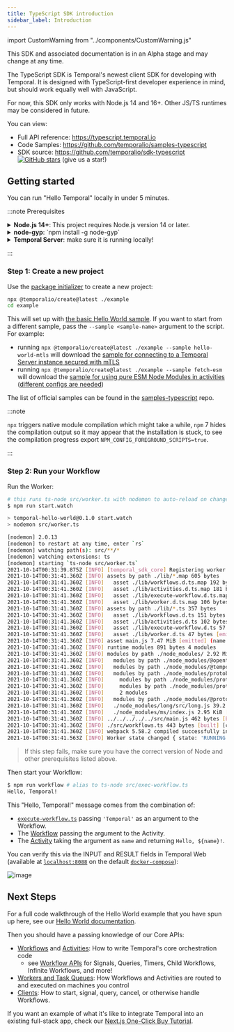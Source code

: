 ```yaml
---
title: TypeScript SDK introduction
sidebar_label: Introduction
---
```


import CustomWarning from "../components/CustomWarning.js"

<CustomWarning>

This SDK and associated documentation is in an Alpha stage and may change at any time.

</CustomWarning>

The TypeScript SDK is Temporal's newest client SDK for developing with Temporal.
It is designed with TypeScript-first developer experience in mind, but should work equally well with JavaScript.

For now, this SDK only works with Node.js 14 and 16+.
Other JS/TS runtimes may be considered in future.

You can view:

- Full API reference: https://typescript.temporal.io
- Code Samples: https://github.com/temporalio/samples-typescript
- SDK source: https://github.com/temporalio/sdk-typescript [![GitHub stars](https://img.shields.io/github/stars/temporalio/sdk-typescript)](https://github.com/temporalio/sdk-typescript/stargazers) (give us a star!)

## Getting started

You can run "Hello Temporal" locally in under 5 minutes.

:::note Prerequisites

<details>
<summary>
<strong>Node.js 14+</strong>: This project requires Node.js version 14 or later.
</summary>

macOS users: Brew installation of Node.js versions 15.0 to 16.4 does not work with the SDK; instead install the latest Node.js version (16.4.1+) or use nvm

```bash
brew update
brew upgrade node
```

-- OR --

```bash
nvm use 16
```

If you don’t have `nvm` ([Node Version Manager](https://github.com/nvm-sh/nvm)), you can [install](https://github.com/nvm-sh/nvm#install--update-script) it with:

```bash
curl -o- https://raw.githubusercontent.com/nvm-sh/nvm/v0.38.0/install.sh | bash
nvm install 16
nvm use 16
```

</details>
<details>
<summary>
<strong>node-gyp</strong>: `npm install -g node-gyp`
</summary>

Install node-gyp:

```bash
npm install -g node-gyp
```

You may have to install some system dependencies first as documented [here](https://github.com/nodejs/node-gyp#installation).

_`node-gyp` is a requirement of [`isolated-vm`](https://github.com/laverdet/isolated-vm) the V8 Isolate library which powers this SDK's [deterministic runtime](/docs/typescript/determinism)_.

</details>
<details>
<summary>
<strong>Temporal Server</strong>: make sure it is running locally!
</summary>

Run Temporal Server (requires [Docker](https://docs.docker.com/engine/install) and [Docker Compose](https://docs.docker.com/compose/install/)):

```bash
git clone https://github.com/temporalio/docker-compose.git temporal
cd temporal
docker-compose up
```

If you want to run Temporal without Docker, DataDog has created an experimental project called [temporalite](https://github.com/DataDog/temporalite) you can try.

</details>

:::

### Step 1: Create a new project

Use the [package initializer](./package-initializer) to create a new project:

```bash
npx @temporalio/create@latest ./example
cd example
```

This will set up with [the basic Hello World sample](https://github.com/temporalio/samples-typescript/tree/main/hello-world).
If you want to start from a different sample, pass the `--sample <sample-name>` argument to the script. For example:

- running `npx @temporalio/create@latest ./example --sample hello-world-mtls` will download the [sample for connecting to a Temporal Server instance secured with mTLS](https://github.com/temporalio/samples-typescript/tree/main/hello-world-mtls)
- running `npx @temporalio/create@latest ./example --sample fetch-esm` will download the [sample for using pure ESM Node Modules in activities](https://github.com/temporalio/samples-typescript/tree/main/fetch-esm) ([different configs are needed](https://github.com/temporalio/samples-typescript/tree/main/fetch-esm#fetch-esm))

The list of official samples can be found in the [samples-typescript](https://github.com/temporalio/samples-typescript) repo.

:::note

`npx` triggers native module compilation which might take a while, `npm` 7 hides the compilation output so it may appear that the installation is stuck, to see the compilation progress export `NPM_CONFIG_FOREGROUND_SCRIPTS=true`.

:::

### Step 2: Run your Workflow

Run the Worker:

```bash
# this runs ts-node src/worker.ts with nodemon to auto-reload on changes
$ npm run start.watch

> temporal-hello-world@0.1.0 start.watch
> nodemon src/worker.ts

[nodemon] 2.0.13
[nodemon] to restart at any time, enter `rs`
[nodemon] watching path(s): src/**/*
[nodemon] watching extensions: ts
[nodemon] starting `ts-node src/worker.ts`
2021-10-14T00:31:39.875Z [INFO] [temporal_sdk_core] Registering worker task_queue="tutorial"
2021-10-14T00:31:41.360Z [INFO] assets by path ./lib/*.map 605 bytes
2021-10-14T00:31:41.360Z [INFO]   asset ./lib/workflows.d.ts.map 192 bytes [emitted]
2021-10-14T00:31:41.360Z [INFO]   asset ./lib/activities.d.ts.map 181 bytes [emitted]
2021-10-14T00:31:41.360Z [INFO]   asset ./lib/execute-workflow.d.ts.map 126 bytes [emitted]
2021-10-14T00:31:41.360Z [INFO]   asset ./lib/worker.d.ts.map 106 bytes [emitted]
2021-10-14T00:31:41.360Z [INFO] assets by path ./lib/*.ts 357 bytes
2021-10-14T00:31:41.360Z [INFO]   asset ./lib/workflows.d.ts 151 bytes [emitted]
2021-10-14T00:31:41.360Z [INFO]   asset ./lib/activities.d.ts 102 bytes [emitted]
2021-10-14T00:31:41.360Z [INFO]   asset ./lib/execute-workflow.d.ts 57 bytes [emitted]
2021-10-14T00:31:41.360Z [INFO]   asset ./lib/worker.d.ts 47 bytes [emitted]
2021-10-14T00:31:41.360Z [INFO] asset main.js 7.47 MiB [emitted] (name: main)
2021-10-14T00:31:41.360Z [INFO] runtime modules 891 bytes 4 modules
2021-10-14T00:31:41.360Z [INFO] modules by path ./node_modules/ 2.92 MiB
2021-10-14T00:31:41.360Z [INFO]   modules by path ./node_modules/@opentelemetry/api/build/esm/ 73.4 KiB 48 modules
2021-10-14T00:31:41.360Z [INFO]   modules by path ./node_modules/@temporalio/ 2.74 MiB 31 modules
2021-10-14T00:31:41.360Z [INFO]   modules by path ./node_modules/protobufjs/ 51.2 KiB
2021-10-14T00:31:41.360Z [INFO]     modules by path ./node_modules/protobufjs/src/*.js 28.8 KiB 7 modules
2021-10-14T00:31:41.360Z [INFO]     modules by path ./node_modules/protobufjs/src/util/*.js 17.7 KiB 2 modules
2021-10-14T00:31:41.360Z [INFO]     2 modules
2021-10-14T00:31:41.360Z [INFO]   modules by path ./node_modules/@protobufjs/ 23.7 KiB 7 modules
2021-10-14T00:31:41.360Z [INFO]   ./node_modules/long/src/long.js 39.2 KiB [built] [code generated]
2021-10-14T00:31:41.360Z [INFO]   ./node_modules/ms/index.js 2.95 KiB [built] [code generated]
2021-10-14T00:31:41.360Z [INFO] ../../../../../src/main.js 462 bytes [built] [code generated]
2021-10-14T00:31:41.360Z [INFO] ./src/workflows.ts 443 bytes [built] [code generated]
2021-10-14T00:31:41.360Z [INFO] webpack 5.58.2 compiled successfully in 1293 ms
2021-10-14T00:31:41.563Z [INFO] Worker state changed { state: 'RUNNING' }

```

> If this step fails, make sure you have the correct version of Node and other prerequisites listed above.

Then start your Workflow:

```bash
$ npm run workflow # alias to ts-node src/exec-workflow.ts
Hello, Temporal!
```

This "Hello, Temporal!" message comes from the combination of:

- [`execute-workflow.ts`](https://github.com/temporalio/samples-typescript/blob/main/hello-world/src/execute-workflow.ts) passing `'Temporal'` as an argument to the Workflow.
- The [Workflow](https://github.com/temporalio/samples-typescript/blob/main/hello-world/src/workflows.ts) passing the argument to the Activity.
- The [Activity](https://github.com/temporalio/samples-typescript/blob/main/hello-world/src/activities.ts) taking the argument as `name` and returning `Hello, ${name}!`.

You can verify this via the INPUT and RESULT fields in Temporal Web (available at [`localhost:8088`](http://localhost:8088/) on the default [`docker-compose`](https://github.com/temporalio/docker-compose)):

![image](https://user-images.githubusercontent.com/6764957/118865735-d7255f80-b913-11eb-8ace-a7dbdc351f8e.png)

## Next Steps

For a full code walkthrough of the Hello World example that you have spun up here, see our [Hello World documentation](/docs/typescript/hello-world).

Then you should have a passing knowledge of our Core APIs:

- [Workflows](/docs/typescript/workflows) and [Activities](/docs/typescript/activities): How to write Temporal's core orchestration code
  - see [Workflow APIs](/docs/typescript/workflows) for Signals, Queries, Timers, Child Workflows, Infinite Workflows, and more!
- [Workers and Task Queues](/docs/typescript/workers): How Workflows and Activities are routed to and executed on machines you control
- [Clients](/docs/typescript/client): How to start, signal, query, cancel, or otherwise handle Workflows.

If you want an example of what it's like to integrate Temporal into an existing full-stack app, check our [Next.js One-Click Buy Tutorial](/docs/typescript/nextjs-tutorial).
